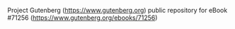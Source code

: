Project Gutenberg (https://www.gutenberg.org) public repository for
eBook #71256 (https://www.gutenberg.org/ebooks/71256)
